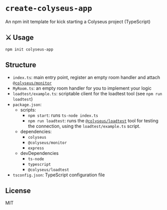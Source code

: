 # `create-colyseus-app`

An npm init template for kick starting a Colyseus project (TypeScript)

## :crossed_swords: Usage

```
npm init colyseus-app
```

## Structure

- `index.ts`: main entry point, register an empty room handler and attach [`@colyseus/monitor`](https://github.com/colyseus/colyseus-monitor)
- `MyRoom.ts`: an empty room handler for you to implement your logic
- `loadtest/example.ts`: scriptable client for the loadtest tool (see `npm run loadtest`)
- `package.json`:
    - scripts:
        - `npm start`: runs `ts-node index.ts`
        - `npm run loadtest`: runs the [`@colyseus/loadtest`](https://github.com/colyseus/colyseus-loadtest/) tool for testing the connection, using the `loadtest/example.ts` script.
    - dependencies:
        - `colyseus`
        - `@colyseus/monitor`
        - `express`
    - devDependencies
        - `ts-node`
        - `typescript`
        - `@colyseus/loadtest`
- `tsconfig.json`: TypeScript configuration file


## License

MIT
